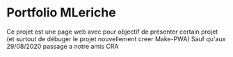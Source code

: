 # Portfolio MLeriche

Ce projet est une page web avec pour objectif de présenter certain projet (et surtout de débuger le projet nouvellement creer Make-PWA)
Sauf qu'aux 29/08/2020 passage a notre amis CRA